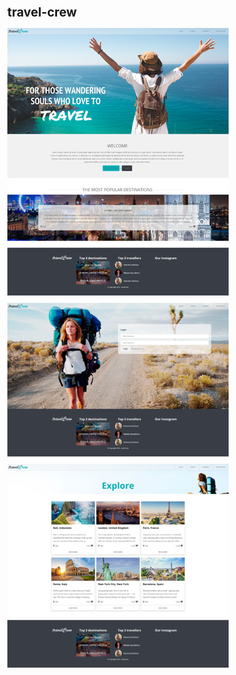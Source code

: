 # travel-crew

![alt text](https://github.com/kamena/travel-crew/blob/master/travelCrew.png)

![alt text](https://github.com/kamena/travel-crew/blob/master/travelCrew-login.png)

![alt text](https://github.com/kamena/travel-crew/blob/master/travelCrew-explore.png)
